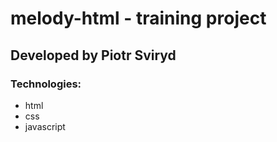 # melody-html - training project

## Developed by Piotr Sviryd

### Technologies:
- html
- css
- javascript
